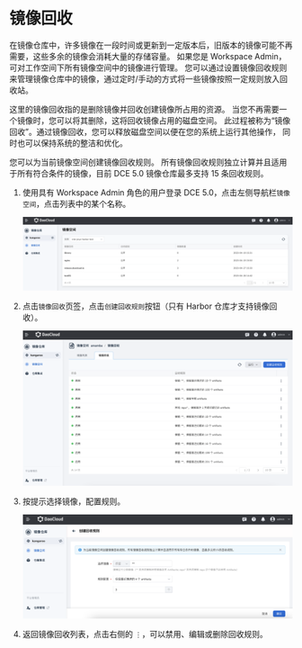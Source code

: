 # 镜像回收

在镜像仓库中，许多镜像在一段时间或更新到一定版本后，旧版本的镜像可能不再需要，这些多余的镜像会消耗大量的存储容量。
如果您是 Workspace Admin，可对工作空间下所有镜像空间中的镜像进行管理。
您可以通过设置镜像回收规则来管理镜像仓库中的镜像，通过定时/手动的方式将一些镜像按照一定规则放入回收站。

这里的镜像回收指的是删除镜像并回收创建镜像所占用的资源。
当您不再需要一个镜像时，您可以将其删除，这将回收镜像占用的磁盘空间。
此过程被称为“镜像回收”。通过镜像回收，您可以释放磁盘空间以便在您的系统上运行其他操作，
同时也可以保持系统的整洁和优化。

您可以为当前镜像空间创建镜像回收规则。
所有镜像回收规则独立计算并且适用于所有符合条件的镜像，目前 DCE 5.0 镜像仓库最多支持 15 条回收规则。

1. 使用具有 Workspace Admin 角色的用户登录 DCE 5.0，点击左侧导航栏`镜像空间`，点击列表中的某个名称。

    ![切换实例](../images/space01.png)

1. 点击`镜像回收`页签，点击`创建回收规则`按钮（只有 Harbor 仓库才支持镜像回收）。

    ![点击按钮](../images/reclaim01.png)

1. 按提示选择镜像，配置规则。

    ![创建规则](../images/reclaim02.png)

1. 返回镜像回收列表，点击右侧的 `⋮`，可以禁用、编辑或删除回收规则。
